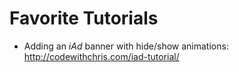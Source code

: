 Favorite Tutorials
==================

- Adding an *iAd* banner with hide/show animations: http://codewithchris.com/iad-tutorial/